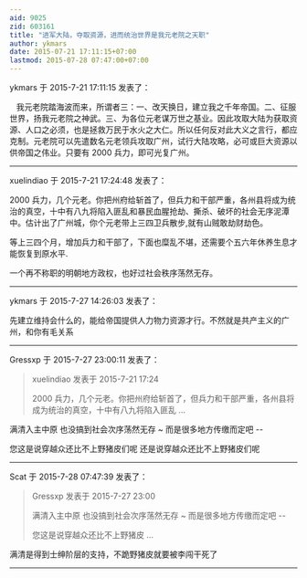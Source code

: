 ```yaml
---
aid: 9025
zid: 603161
title: "进军大陆，夺取资源，进而统治世界是我元老院之天职"
author: ykmars
date: 2015-07-21 17:11:15+07:00
lastmod: 2015-07-28 07:47:00+07:00
---
```


ykmars 于 2015-7-21 17:11:15 发表了：

&nbsp; &nbsp;我元老院踏海波而来，所谓者三：一、改天换日，建立我之千年帝国。二、征服世界，扬我元老院之神武。三、为各位元老谋万世之基业。因此攻取大陆为获取资源、人口之必须，也是拯救万民于水火之大仁。所以任何反对此大义之言行，都应克制。元老院可以先遣数名元老领兵攻取广州，试行大陆攻略，必可或巨大资源以供帝国之伟业。只要有 2000 兵力，即可光复广州。

---

xuelindiao 于 2015-7-21 17:24:48 发表了：

2000 兵力，几个元老。你把州府给斩首了，但兵力和干部严重，各州县将成为统治的真空，十中有八九将陷入匪乱和暴民血腥抢劫、撕杀、破坏的社会无序泥潭中。估计出了广州城，你个元老带上三四卫兵散步,就有山贼敢劫财劫色。

等上三四个月，增加兵力和干部了，下面也糜乱不堪，还需要个五六年休养生息才能恢复到原水平.

一个再不称职的明朝地方政权，也好过社会秩序荡然无存。

---

ykmars 于 2015-7-27 14:26:03 发表了：

先建立维持会什么的，能给帝国提供人力物力资源才行。不然就是共产主义的广州，和你有毛关系

---

Gressxp 于 2015-7-27 23:00:11 发表了：

> xuelindiao 发表于 2015-7-21 17:24
>
> 2000 兵力，几个元老。你把州府给斩首了，但兵力和干部严重，各州县将成为统治的真空，十中有八九将陷入匪乱 ...

满清入主中原 也没搞到社会次序荡然无存 ~ 而是很多地方传缴而定吧 --

您这是说穿越众还比不上野猪皮们呢 还是说穿越众还比不上野猪皮们呢

---

Scat 于 2015-7-28 07:47:39 发表了：

> Gressxp 发表于 2015-7-27 23:00
>
> 满清入主中原 也没搞到社会次序荡然无存 ~ 而是很多地方传缴而定吧 --
>
> 您这是说穿越众还比不上野猪皮 ...

满清是得到士绅阶层的支持，不跪野猪皮就要被李闯干死了

---
